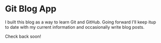 # Git Blog App

I built this blog as a way to learn Git and GitHub. Going forward I'll keep itup to date with my current information and occasionally write blog posts.

Check back soon!

